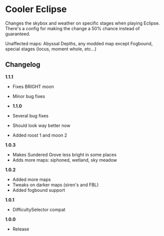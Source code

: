 # Cooler Eclipse

Changes the skybox and weather on specific stages when playing Eclipse. There's a config for making the change a 50% chance instead of guaranteed.

Unaffected maps: Abyssal Depths, any modded map except Fogbound, special stages (locus, moment whole, etc...)

## Changelog

**1.1.1**

- Fixes BRIGHT moon
- Minor bug fixes

- **1.1.0**

- Several bug fixes
- Should look way better now
- Added roost 1 and moon 2

**1.0.3**

- Makes Sundered Grove less bright in some places
- Adds more maps: siphoned, wetland, sky meadow

**1.0.2**

- Added more maps
- Tweaks on darker maps (siren's and FBL)
- Added fogbound support

**1.0.1**

- DifficultySelector compat

**1.0.0**

- Release
